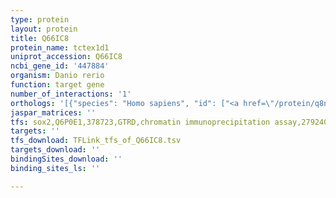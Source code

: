 ```yaml
---
type: protein
layout: protein
title: Q66IC8
protein_name: tctex1d1
uniprot_accession: Q66IC8
ncbi_gene_id: '447884'
organism: Danio rerio
function: target gene
number_of_interactions: '1'
orthologs: '[{"species": "Homo sapiens", "id": ["<a href=\"/protein/q8n7m0\">Q8N7M0</a>"]}, {"species": "Mus musculus", "id": ["<a href=\"/protein/q9d5i4\">Q9D5I4</a>"]}, {"species": "Rattus norvegicus", "id": ["D3Z8A1"]}, {"species": "Drosophila melanogaster", "id": ["<a href=\"/protein/q7k035\">Q7K035</a>"]}]'
jaspar_matrices: ''
tfs: sox2,Q6P0E1,378723,GTRD,chromatin immunoprecipitation assay,27924024%5Buid%5D,No
targets: ''
tfs_download: TFLink_tfs_of_Q66IC8.tsv
targets_download: ''
bindingSites_download: ''
binding_sites_ls: ''

---
```

